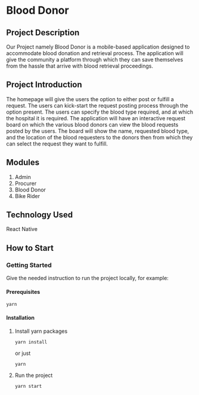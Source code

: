 # Blood Donor
## Project Description
Our Project namely Blood Donor is a mobile-based application designed to accommodate blood donation and retrieval process. The application will give the community a platform through which they can save themselves from the hassle that arrive with blood retrieval proceedings.


## Project Introduction

The homepage will give the users the option to either post or fulfill a request. The users can kick-start the request posting process through the option present. The users can specify the blood type required, and at which the hospital it is required.
The application will have an interactive request board on which the various blood donors can view the blood requests posted by the users. The board will show the name, requested blood type, and the location of the blood requesters to the donors then from which they can select the request they want to fulfill.

## Modules
1.	Admin
2.	Procurer
3.	Blood Donor 
4.	Bike Rider

## Technology Used
React Native

## How to Start
 ### Getting Started
 Give the needed instruction to run the project locally, for example:

 #### **Prerequisites**

 ```
 yarn
 ```

 #### **Installation**

 1. Install yarn packages

     ```
     yarn install
     ```

     or just

     ```
     yarn
     ```
 2. Run the project

     ```
     yarn start
     ```
